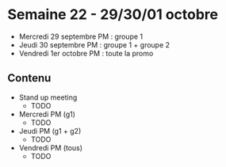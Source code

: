 # Semaine 22 - 29/30/01 octobre

- Mercredi 29 septembre PM : groupe 1
- Jeudi 30 septembre PM : groupe 1 + groupe 2
- Vendredi 1er octobre PM : toute la promo

## Contenu

- Stand up meeting
    - TODO
- Mercredi PM (g1)
    - TODO
- Jeudi PM (g1 + g2)
    - TODO
- Vendredi PM (tous)
    - TODO
